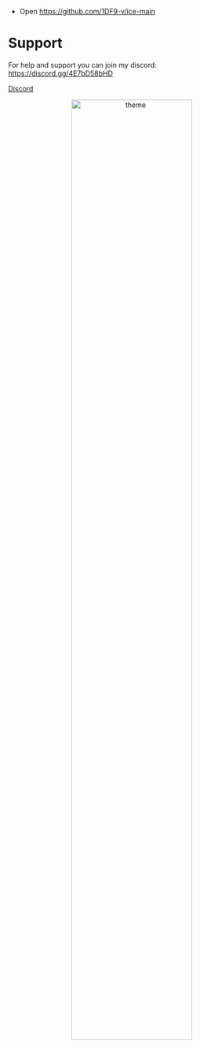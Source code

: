- Open https://github.com/1DF9-v/ice-main

# Support
For help and support you can join my discord: https://discord.gg/4E7bD58bHD

<a href="https://discord.gg/FatDtTeMpM">Discord</a>

<p align="center">
 <img alt="theme" src="https://media.discordapp.net/attachments/769892217086017566/961366279447515256/unknown.png?width=886&height=463" width="70%">
</p>

